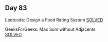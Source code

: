 ## Day 83

Leetcode: Design a Food Rating System 
[SOLVED](https://leetcode.com/problems/design-a-food-rating-system/description/)

GeeksForGeeks: Max Sum without Adjacents              
[SOLVED](https://www.geeksforgeeks.org/problems/max-sum-without-adjacents2430/1)
